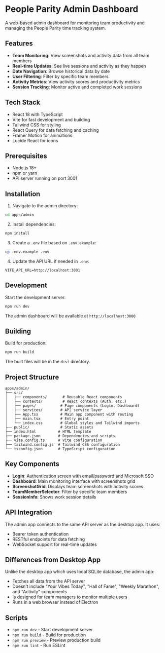 # People Parity Admin Dashboard

A web-based admin dashboard for monitoring team productivity and managing the People Parity time tracking system.

## Features

- **Team Monitoring**: View screenshots and activity data from all team members
- **Real-time Updates**: See live sessions and activity as they happen
- **Date Navigation**: Browse historical data by date
- **User Filtering**: Filter by specific team members
- **Activity Metrics**: View activity scores and productivity metrics
- **Session Tracking**: Monitor active and completed work sessions

## Tech Stack

- React 18 with TypeScript
- Vite for fast development and building
- Tailwind CSS for styling
- React Query for data fetching and caching
- Framer Motion for animations
- Lucide React for icons

## Prerequisites

- Node.js 18+
- npm or yarn
- API server running on port 3001

## Installation

1. Navigate to the admin directory:
```bash
cd apps/admin
```

2. Install dependencies:
```bash
npm install
```

3. Create a `.env` file based on `.env.example`:
```bash
cp .env.example .env
```

4. Update the API URL if needed in `.env`:
```
VITE_API_URL=http://localhost:3001
```

## Development

Start the development server:
```bash
npm run dev
```

The admin dashboard will be available at `http://localhost:3000`

## Building

Build for production:
```bash
npm run build
```

The built files will be in the `dist` directory.

## Project Structure

```
apps/admin/
├── src/
│   ├── components/       # Reusable React components
│   ├── contexts/         # React contexts (Auth, etc.)
│   ├── pages/           # Page components (Login, Dashboard)
│   ├── services/        # API service layer
│   ├── App.tsx          # Main app component with routing
│   ├── main.tsx         # Entry point
│   └── index.css        # Global styles and Tailwind imports
├── public/              # Static assets
├── index.html          # HTML template
├── package.json        # Dependencies and scripts
├── vite.config.ts      # Vite configuration
├── tailwind.config.js  # Tailwind CSS configuration
└── tsconfig.json       # TypeScript configuration
```

## Key Components

- **Login**: Authentication screen with email/password and Microsoft SSO
- **Dashboard**: Main monitoring interface with screenshots grid
- **ScreenshotGrid**: Displays team screenshots with activity scores
- **TeamMemberSelector**: Filter by specific team members
- **SessionInfo**: Shows work session details

## API Integration

The admin app connects to the same API server as the desktop app. It uses:
- Bearer token authentication
- RESTful endpoints for data fetching
- WebSocket support for real-time updates

## Differences from Desktop App

Unlike the desktop app which uses local SQLite database, the admin app:
- Fetches all data from the API server
- Doesn't include "Your Vibes Today", "Hall of Fame", "Weekly Marathon", and "Activity" components
- Is designed for team managers to monitor multiple users
- Runs in a web browser instead of Electron

## Scripts

- `npm run dev` - Start development server
- `npm run build` - Build for production
- `npm run preview` - Preview production build
- `npm run lint` - Run ESLint